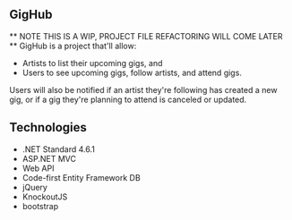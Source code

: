 
## GigHub
** NOTE THIS IS A WIP, PROJECT FILE REFACTORING WILL COME LATER **
GigHub is a project that'll allow:

- Artists to list their upcoming gigs, and
- Users to see upcoming gigs, follow artists, and attend gigs.

Users will also be notified if an artist they're following has created a new gig, or if a gig they're planning to attend is canceled or updated.

## Technologies
- .NET Standard 4.6.1
- ASP.NET MVC 
- Web API 
- Code-first Entity Framework DB
- jQuery
- KnockoutJS
- bootstrap
